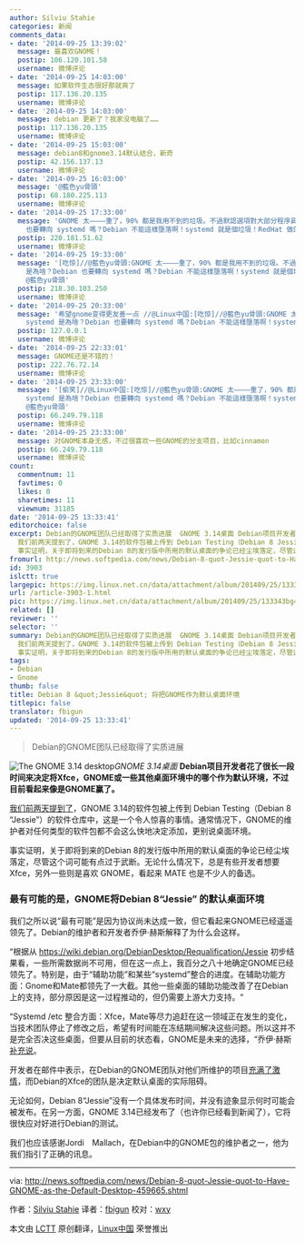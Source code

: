 ```yaml
---
author: Silviu Stahie
categories: 新闻
comments_data:
- date: '2014-09-25 13:39:02'
  message: 最喜欢GNOME！
  postip: 106.120.101.58
  username: 微博评论
- date: '2014-09-25 14:03:00'
  message: 如果软件生态很好那就爽了
  postip: 117.136.20.135
  username: 微博评论
- date: '2014-09-25 14:03:00'
  message: debian 更新了？我家没电脑了……
  postip: 117.136.20.135
  username: 微博评论
- date: '2014-09-25 15:03:00'
  message: debian8和gnome3.14默认结合，新奇
  postip: 42.156.137.13
  username: 微博评论
- date: '2014-09-25 16:03:00'
  message: '@藍色yu骨頭'
  postip: 68.180.225.113
  username: 微博评论
- date: '2014-09-25 17:33:00'
  message: 'GNOME 太————重了，90% 都是我用不到的垃圾。不過默認選項對大部分程序員沒什麼意義吧。裡面提到 systemd 是為啥？Debian
    也要轉向 systemd 嗎？Debian 不能這樣墮落啊！systemd 就是個垃圾！RedHat 做的東西大部分都是垃圾！//@单弘昊: @藍色yu骨頭'
  postip: 220.181.51.62
  username: 微博评论
- date: '2014-09-25 19:33:00'
  message: '[吃惊]//@藍色yu骨頭:GNOME 太————重了，90% 都是我用不到的垃圾。不過默認選項對大部分程序員沒什麼意義吧。裡面提到 systemd
    是為啥？Debian 也要轉向 systemd 嗎？Debian 不能這樣墮落啊！systemd 就是個垃圾！RedHat 做的東西大部分都是垃圾！//@单弘昊:
    @藍色yu骨頭'
  postip: 218.30.103.250
  username: 微博评论
- date: '2014-09-25 20:33:00'
  message: '希望gnome变得更友善一点 //@Linux中国:[吃惊]//@藍色yu骨頭:GNOME 太————重了，90% 都是我用不到的垃圾。不過默認選項對大部分程序員沒什麼意義吧。裡面提到
    systemd 是為啥？Debian 也要轉向 systemd 嗎？Debian 不能這樣墮落啊！systemd 就是個垃圾！RedHat 做的東西大部分都是垃圾！//@单弘昊:'
  postip: 127.0.0.1
  username: 微博评论
- date: '2014-09-25 22:33:01'
  message: GNOME还是不错的！
  postip: 222.76.72.14
  username: 微博评论
- date: '2014-09-25 23:33:00'
  message: '[偷笑]//@Linux中国:[吃惊]//@藍色yu骨頭:GNOME 太————重了，90% 都是我用不到的垃圾。不過默認選項對大部分程序員沒什麼意義吧。裡面提到
    systemd 是為啥？Debian 也要轉向 systemd 嗎？Debian 不能這樣墮落啊！systemd 就是個垃圾！RedHat 做的東西大部分都是垃圾！//@单弘昊:
    @藍色yu骨頭'
  postip: 66.249.79.118
  username: 微博评论
- date: '2014-09-25 23:33:00'
  message: 对GNOME本身无感，不过很喜欢一些GNOME的分支项目，比如cinnamon
  postip: 66.249.79.118
  username: 微博评论
count:
  commentnum: 11
  favtimes: 0
  likes: 0
  sharetimes: 11
  viewnum: 31185
date: '2014-09-25 13:33:41'
editorchoice: false
excerpt: Debian的GNOME团队已经取得了实质进展  GNOME 3.14桌面 Debian项目开发者花了很长一段时间来决定将Xfce，GNOME或一些其他桌面环境中的哪个作为默认环境，不过目前看起来像是GNOME赢了。
  我们前两天提到了，GNOME 3.14的软件包被上传到 Debian Testing（Debian 8 Jessie）的软件仓库中，这是一个令人惊喜的事情。通常情况下，GNOME的维护者对任何类型的软件包都不会这么快地决定添加，更别说桌面环境。
  事实证明，关于即将到来的Debian 8的发行版中所用的默认桌面的争论已经尘埃落定，尽管这个词可能有点过于武断。无论什么情况下，总是有
fromurl: http://news.softpedia.com/news/Debian-8-quot-Jessie-quot-to-Have-GNOME-as-the-Default-Desktop-459665.shtml
id: 3903
islctt: true
largepic: https://img.linux.net.cn/data/attachment/album/201409/25/133343bg4fgyriy6w4uxk0.jpg
url: /article-3903-1.html
pic: https://img.linux.net.cn/data/attachment/album/201409/25/133343bg4fgyriy6w4uxk0.jpg.thumb.jpg
related: []
reviewer: ''
selector: ''
summary: Debian的GNOME团队已经取得了实质进展  GNOME 3.14桌面 Debian项目开发者花了很长一段时间来决定将Xfce，GNOME或一些其他桌面环境中的哪个作为默认环境，不过目前看起来像是GNOME赢了。
  我们前两天提到了，GNOME 3.14的软件包被上传到 Debian Testing（Debian 8 Jessie）的软件仓库中，这是一个令人惊喜的事情。通常情况下，GNOME的维护者对任何类型的软件包都不会这么快地决定添加，更别说桌面环境。
  事实证明，关于即将到来的Debian 8的发行版中所用的默认桌面的争论已经尘埃落定，尽管这个词可能有点过于武断。无论什么情况下，总是有
tags:
- Debian
- Gnome
thumb: false
title: Debian 8 &quot;Jessie&quot; 将把GNOME作为默认桌面环境
titlepic: false
translator: fbigun
updated: '2014-09-25 13:33:41'
---
```



> 
> Debian的GNOME团队已经取得了实质进展
> 
> 
> 


![The GNOME 3.14 desktop](/data/attachment/album/201409/25/133343bg4fgyriy6w4uxk0.jpg)*GNOME 3.14桌面*
**Debian项目开发者花了很长一段时间来决定将Xfce，GNOME或一些其他桌面环境中的哪个作为默认环境，不过目前看起来像是GNOME赢了。**


[我们前两天提到了](http://news.softpedia.com/news/Debian-8-quot-Jessie-quot-to-Get-GNOME-3-14-459470.shtml)，GNOME 3.14的软件包被上传到 Debian Testing（Debian 8 “Jessie”）的软件仓库中，这是一个令人惊喜的事情。通常情况下，GNOME的维护者对任何类型的软件包都不会这么快地决定添加，更别说桌面环境。


事实证明，关于即将到来的Debian 8的发行版中所用的默认桌面的争论已经尘埃落定，尽管这个词可能有点过于武断。无论什么情况下，总是有些开发者想要Xfce，另外一些则是喜欢 GNOME，看起来 MATE 也是不少人的备选。


### 最有可能的是，GNOME将Debian 8“Jessie” 的默认桌面环境


我们之所以说“最有可能”是因为协议尚未达成一致，但它看起来GNOME已经遥遥领先了。Debian的维护者和开发者乔伊·赫斯解释了为什么会这样。


“根据从 <https://wiki.debian.org/DebianDesktop/Requalification/Jessie> 初步结果看，一些所需数据尚不可用，但在这一点上，我百分之八十地确定GNOME已经领先了。特别是，由于“辅助功能”和某些“systemd”整合的进度。在辅助功能方面：Gnome和Mate都领先了一大截。其他一些桌面的辅助功能改善了在Debian上的支持，部分原因是这一过程推动的，但仍需要上游大力支持。“


“Systemd /etc 整合方面：Xfce，Mate等尽力追赶在这一领域正在发生的变化，当技术团队停止了修改之后，希望有时间能在冻结期间解决这些问题。所以这并不是完全否决这些桌面，但要从目前的状态看，GNOME是未来的选择，“乔伊·赫斯[补充说](http://anonscm.debian.org/cgit/tasksel/tasksel.git/commit/?id=dce99f5f8d84e4c885e6beb4cc1bb5bb1d9ee6d7)。


开发者在邮件中表示，在Debian的GNOME团队对他们所维护的项目[充满了激情](http://news.softpedia.com/news/Debian-Maintainer-Says-that-Xfce-on-Debian-Will-Not-Meet-Quality-Standards-GNOME-Is-Needed-454962.shtml)，而Debian的Xfce的团队是决定默认桌面的实际阻碍。


无论如何，Debian 8“Jessie”没有一个具体发布时间，并没有迹象显示何时可能会被发布。在另一方面，GNOME 3.14已经发布了（也许你已经看到新闻了），它将很快应对好进行Debian的测试。


我们也应该感谢Jordi　Mallach，在Debian中的GNOME包的维护者之一，他为我们指引了正确的讯息。




---


via: <http://news.softpedia.com/news/Debian-8-quot-Jessie-quot-to-Have-GNOME-as-the-Default-Desktop-459665.shtml>


作者：[Silviu Stahie](http://news.softpedia.com/editors/browse/silviu-stahie) 译者：[fbigun](https://github.com/fbigun) 校对：[wxy](https://github.com/wxy)


本文由 [LCTT](https://github.com/LCTT/TranslateProject) 原创翻译，[Linux中国](http://linux.cn/) 荣誉推出
